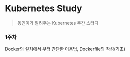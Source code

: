 # Kubernetes Study

> 동인이가 알려주는 Kubernetes 주간 스터디

### 1주차

Docker의 설치에서 부터 간단한 이용법, Dockerfile의 작성(기초)
